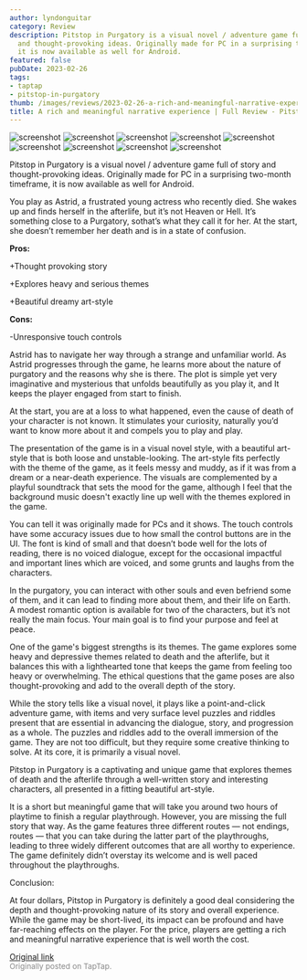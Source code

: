 ```yaml
---
author: lyndonguitar
category: Review
description: Pitstop in Purgatory is a visual novel / adventure game full of story
  and thought-provoking ideas. Originally made for PC in a surprising two-month timeframe,
  it is now available as well for Android.
featured: false
pubDate: 2023-02-26
tags:
- taptap
- pitstop-in-purgatory
thumb: /images/reviews/2023-02-26-a-rich-and-meaningful-narrative-experience--full-review---pitstop-in-purgatory-0.avif
title: A rich and meaningful narrative experience | Full Review - Pitstop in Purgatory
---
```


<div class="gallery">
  <img src="/images/reviews/2023-02-26-a-rich-and-meaningful-narrative-experience--full-review---pitstop-in-purgatory-0.avif" alt="screenshot" />
  <img src="/images/reviews/2023-02-26-a-rich-and-meaningful-narrative-experience--full-review---pitstop-in-purgatory-1.avif" alt="screenshot" />
  <img src="/images/reviews/2023-02-26-a-rich-and-meaningful-narrative-experience--full-review---pitstop-in-purgatory-2.avif" alt="screenshot" />
  <img src="/images/reviews/2023-02-26-a-rich-and-meaningful-narrative-experience--full-review---pitstop-in-purgatory-3.avif" alt="screenshot" />
  <img src="/images/reviews/2023-02-26-a-rich-and-meaningful-narrative-experience--full-review---pitstop-in-purgatory-4.avif" alt="screenshot" />
  <img src="/images/reviews/2023-02-26-a-rich-and-meaningful-narrative-experience--full-review---pitstop-in-purgatory-5.avif" alt="screenshot" />
  <img src="/images/reviews/2023-02-26-a-rich-and-meaningful-narrative-experience--full-review---pitstop-in-purgatory-6.avif" alt="screenshot" />
  <img src="/images/reviews/2023-02-26-a-rich-and-meaningful-narrative-experience--full-review---pitstop-in-purgatory-7.avif" alt="screenshot" />
  <img src="/images/reviews/2023-02-26-a-rich-and-meaningful-narrative-experience--full-review---pitstop-in-purgatory-8.avif" alt="screenshot" />
</div>

Pitstop in Purgatory is a visual novel / adventure game full of story and thought-provoking ideas. Originally made for PC in a surprising two-month timeframe, it is now available as well for Android.

You play as Astrid, a frustrated young actress who recently died. She wakes up and finds herself in the afterlife, but it’s not Heaven or Hell. It’s something close to a Purgatory, sothat’s what they call it for her. At the start, she doesn’t remember her death and is in a state of confusion.


**Pros:**


+Thought provoking story

+Explores heavy and serious themes

+Beautiful dreamy art-style


**Cons:**


-Unresponsive touch controls

Astrid has to navigate her way through a strange and unfamiliar world. As Astrid progresses through the game, he learns more about the nature of purgatory and the reasons why she is there. The plot is simple yet very imaginative and mysterious that unfolds beautifully as you play it, and It keeps the player engaged from start to finish.

At the start, you are at a loss to what happened, even the cause of death of your character is not known. It stimulates your curiosity, naturally you’d want to know more about it and compels you to play and play.

The presentation of the game is in a visual novel style, with a beautiful art-style that is both loose and unstable-looking. The art-style fits perfectly with the theme of the game, as it feels messy and muddy, as if it was from a dream or a near-death experience. The visuals are complemented by a playful soundtrack that sets the mood for the game, although I feel that the background music doesn't exactly line up well with the themes explored in the game.

You can tell it was originally made for PCs and it shows. The touch controls have some accuracy issues due to how small the control buttons are in the UI. The font is kind of small and that doesn’t bode well for the lots of reading, there is no voiced dialogue, except for the occasional impactful and important lines which are voiced, and some grunts and laughs from the characters.

In the purgatory, you can interact with other souls and even befriend some of them, and it can lead to finding more about them, and their life on Earth. A modest romantic option is available for two of the characters, but it’s not really the main focus. Your main goal is to find your purpose and feel at peace.

One of the game's biggest strengths is its themes. The game explores some heavy and depressive themes related to death and the afterlife, but it balances this with a lighthearted tone that keeps the game from feeling too heavy or overwhelming. The ethical questions that the game poses are also thought-provoking and add to the overall depth of the story.

While the story tells like a visual novel, it plays like a point-and-click adventure game, with items and very surface level puzzles and riddles present that are essential in advancing the dialogue, story, and progression as a whole. The puzzles and riddles add to the overall immersion of the game. They are not too difficult, but they require some creative thinking to solve. At its core, it is primarily a visual novel.

Pitstop in Purgatory is a captivating and unique game that explores themes of death and the afterlife through a well-written story and interesting characters, all presented in a fitting beautiful art-style.

It is a short but meaningful game that will take you around two hours of playtime to finish a regular playthrough. However, you are missing the full story that way. As the game features three different routes — not endings, routes — that you can take during the latter part of the playthroughs, leading to three widely different outcomes that are all worthy to experience. The game definitely didn’t overstay its welcome and is well paced throughout the playthroughs.

Conclusion:

At four dollars, Pitstop in Purgatory is definitely a good deal considering the depth and thought-provoking nature of its story and overall experience. While the game may be short-lived, its impact can be profound and have far-reaching effects on the player. For the price, players are getting a rich and meaningful narrative experience that is well worth the cost.

[Original link](https://www.taptap.io/post/4649426)<br><span style="font-size: 0.95em; color: #888;">Originally posted on TapTap.</span>
